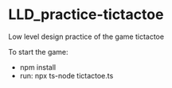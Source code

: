 # LLD_practice-tictactoe
Low level design practice of the game tictactoe


To start the game:
- npm install
- run: npx ts-node tictactoe.ts

